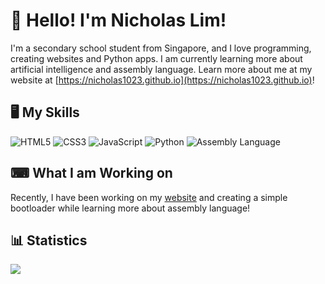 # 👋 Hello! I'm Nicholas Lim!
I'm a secondary school student from Singapore, and I love programming, creating websites and Python apps. I am currently learning more about artificial intelligence and assembly language. Learn more about me at my website at [https://nicholas1023.github.io](https://nicholas1023.github.io)!

## 🖥 My Skills
![HTML5](https://img.shields.io/badge/HTML5-E34F26?style=for-the-badge&logo=html5&logoColor=white)
![CSS3](https://img.shields.io/badge/CSS3-1572B6?style=for-the-badge&logo=css3&logoColor=white)
![JavaScript](https://img.shields.io/badge/JavaScript-yellow?style=for-the-badge&logo=javascript&logoColor=white)
![Python](https://img.shields.io/badge/Python-3776AB?style=for-the-badge&logo=python&logoColor=white)
![Assembly Language](https://img.shields.io/badge/Assembly-grey?style=for-the-badge)



## ⌨ What I am Working on
Recently, I have been working on my [website](https://nicholas1023.github.io) and creating a simple bootloader while learning more about assembly language!

## 📊 Statistics
<img src="https://github-readme-stats.hackclub.dev/api/wakatime?username=583&api_domain=hackatime.hackclub.com&theme=default&custom_title=Hackatime+Stats&layout=compact&cache_seconds=0&langs_count=8">
